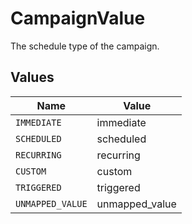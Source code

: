 # CampaignValue

The schedule type of the campaign.


## Values

| Name             | Value            |
| ---------------- | ---------------- |
| `IMMEDIATE`      | immediate        |
| `SCHEDULED`      | scheduled        |
| `RECURRING`      | recurring        |
| `CUSTOM`         | custom           |
| `TRIGGERED`      | triggered        |
| `UNMAPPED_VALUE` | unmapped_value   |